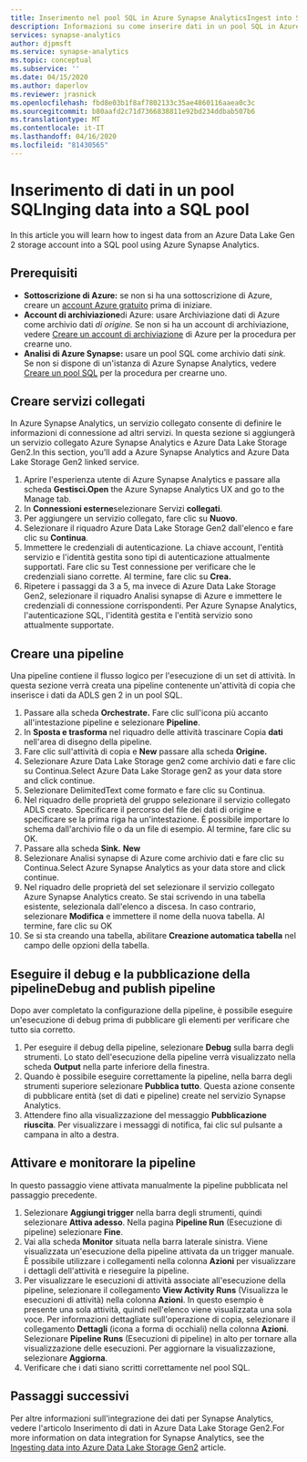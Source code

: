 ```yaml
---
title: Inserimento nel pool SQL in Azure Synapse AnalyticsIngest into SQL pool in Azure Synapse Analytics
description: Informazioni su come inserire dati in un pool SQL in Azure Synapse Analytics
services: synapse-analytics
author: djpmsft
ms.service: synapse-analytics
ms.topic: conceptual
ms.subservice: ''
ms.date: 04/15/2020
ms.author: daperlov
ms.reviewer: jrasnick
ms.openlocfilehash: fbd8e03b1f8af7802133c35ae4860116aaea0c3c
ms.sourcegitcommit: b80aafd2c71d7366838811e92bd234ddbab507b6
ms.translationtype: MT
ms.contentlocale: it-IT
ms.lasthandoff: 04/16/2020
ms.locfileid: "81430565"
---
```

# <a name="ingesting-data-into-a-sql-pool"></a>Inserimento di dati in un pool SQLInging data into a SQL pool

In this article you will learn how to ingest data from an Azure Data Lake Gen 2 storage account into a SQL pool using Azure Synapse Analytics.

## <a name="prerequisites"></a>Prerequisiti

* **Sottoscrizione di Azure:** se non si ha una sottoscrizione di Azure, creare un [account Azure gratuito](https://azure.microsoft.com/free/) prima di iniziare.
* **Account di archiviazione**di Azure: usare Archiviazione dati di Azure come archivio dati *di origine.* Se non si ha un account di archiviazione, vedere [Creare un account di archiviazione](../../storage/blobs/data-lake-storage-quickstart-create-account.md?toc=/azure/synapse-analytics/toc.json&bc=/azure/synapse-analytics/breadcrumb/toc.json) di Azure per la procedura per crearne uno.
* **Analisi di Azure Synapse:** usare un pool SQL come archivio dati *sink.* Se non si dispone di un'istanza di Azure Synapse Analytics, vedere [Creare un pool SQL](../../sql-database/sql-database-get-started-portal.md?toc=/azure/synapse-analytics/toc.json&bc=/azure/synapse-analytics/breadcrumb/toc.json) per la procedura per crearne uno.

## <a name="create-linked-services"></a>Creare servizi collegati

In Azure Synapse Analytics, un servizio collegato consente di definire le informazioni di connessione ad altri servizi. In questa sezione si aggiungerà un servizio collegato Azure Synapse Analytics e Azure Data Lake Storage Gen2.In this section, you'll add a Azure Synapse Analytics and Azure Data Lake Storage Gen2 linked service.

1. Aprire l'esperienza utente di Azure Synapse Analytics e passare alla scheda **Gestisci.Open** the Azure Synapse Analytics UX and go to the Manage tab.
1. In **Connessioni esterne**selezionare Servizi **collegati**.
1. Per aggiungere un servizio collegato, fare clic su **Nuovo**.
1. Selezionare il riquadro Azure Data Lake Storage Gen2 dall'elenco e fare clic su **Continua**.
1. Immettere le credenziali di autenticazione. La chiave account, l'entità servizio e l'identità gestita sono tipi di autenticazione attualmente supportati. Fare clic su Test connessione per verificare che le credenziali siano corrette. Al termine, fare clic su **Crea.**
1. Ripetere i passaggi da 3 a 5, ma invece di Azure Data Lake Storage Gen2, selezionare il riquadro Analisi synapse di Azure e immettere le credenziali di connessione corrispondenti. Per Azure Synapse Analytics, l'autenticazione SQL, l'identità gestita e l'entità servizio sono attualmente supportate.

## <a name="create-pipeline"></a>Creare una pipeline

Una pipeline contiene il flusso logico per l'esecuzione di un set di attività. In questa sezione verrà creata una pipeline contenente un'attività di copia che inserisce i dati da ADLS gen 2 in un pool SQL.

1. Passare alla scheda **Orchestrate.** Fare clic sull'icona più accanto all'intestazione pipeline e selezionare **Pipeline**.
1. In **Sposta e trasforma** nel riquadro delle attività trascinare Copia **dati** nell'area di disegno della pipeline.
1. Fare clic sull'attività di copia e **New** passare alla scheda **Origine.**
1. Selezionare Azure Data Lake Storage gen2 come archivio dati e fare clic su Continua.Select Azure Data Lake Storage gen2 as your data store and click continue.
1. Selezionare DelimitedText come formato e fare clic su Continua.
1. Nel riquadro delle proprietà del gruppo selezionare il servizio collegato ADLS creato. Specificare il percorso del file dei dati di origine e specificare se la prima riga ha un'intestazione. È possibile importare lo schema dall'archivio file o da un file di esempio. Al termine, fare clic su OK.
1. Passare alla scheda **Sink.** **New**
1. Selezionare Analisi synapse di Azure come archivio dati e fare clic su Continua.Select Azure Synapse Analytics as your data store and click continue.
1. Nel riquadro delle proprietà del set selezionare il servizio collegato Azure Synapse Analytics creato. Se stai scrivendo in una tabella esistente, selezionala dall'elenco a discesa. In caso contrario, selezionare **Modifica** e immettere il nome della nuova tabella. Al termine, fare clic su OK
1. Se si sta creando una tabella, abilitare **Creazione automatica tabella** nel campo delle opzioni della tabella.

## <a name="debug-and-publish-pipeline"></a>Eseguire il debug e la pubblicazione della pipelineDebug and publish pipeline

Dopo aver completato la configurazione della pipeline, è possibile eseguire un'esecuzione di debug prima di pubblicare gli elementi per verificare che tutto sia corretto.

1. Per eseguire il debug della pipeline, selezionare **Debug** sulla barra degli strumenti. Lo stato dell'esecuzione della pipeline verrà visualizzato nella scheda **Output** nella parte inferiore della finestra. 
1. Quando è possibile eseguire correttamente la pipeline, nella barra degli strumenti superiore selezionare **Pubblica tutto**. Questa azione consente di pubblicare entità (set di dati e pipeline) create nel servizio Synapse Analytics.
1. Attendere fino alla visualizzazione del messaggio **Pubblicazione riuscita**. Per visualizzare i messaggi di notifica, fai clic sul pulsante a campana in alto a destra. 


## <a name="trigger-and-monitor-the-pipeline"></a>Attivare e monitorare la pipeline

In questo passaggio viene attivata manualmente la pipeline pubblicata nel passaggio precedente. 

1. Selezionare **Aggiungi trigger** nella barra degli strumenti, quindi selezionare **Attiva adesso**. Nella pagina **Pipeline Run** (Esecuzione di pipeline) selezionare **Fine**.  
1. Vai alla scheda **Monitor** situata nella barra laterale sinistra. Viene visualizzata un'esecuzione della pipeline attivata da un trigger manuale. È possibile utilizzare i collegamenti nella colonna **Azioni** per visualizzare i dettagli dell'attività e rieseguire la pipeline.
1. Per visualizzare le esecuzioni di attività associate all'esecuzione della pipeline, selezionare il collegamento **View Activity Runs** (Visualizza le esecuzioni di attività) nella colonna **Azioni**. In questo esempio è presente una sola attività, quindi nell'elenco viene visualizzata una sola voce. Per informazioni dettagliate sull'operazione di copia, selezionare il collegamento **Dettagli** (icona a forma di occhiali) nella colonna **Azioni**. Selezionare **Pipeline Runs** (Esecuzioni di pipeline) in alto per tornare alla visualizzazione delle esecuzioni. Per aggiornare la visualizzazione, selezionare **Aggiorna**.
1. Verificare che i dati siano scritti correttamente nel pool SQL.


## <a name="next-steps"></a>Passaggi successivi

Per altre informazioni sull'integrazione dei dati per Synapse Analytics, vedere l'articolo Inserimento di dati in Azure Data Lake Storage Gen2.For more information on data integration for Synapse Analytics, see the [Ingesting data into Azure Data Lake Storage Gen2](data-integration-data-lake.md) article.
